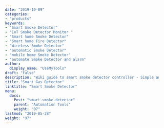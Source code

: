 ```yaml
---
date: "2019-10-09"
categories:
- "products"
keywords:
- "Smart Smoke Detector"
- "IoT Smoke Detector Monitor "
- "Smart home Smoke Detector"
- "Smart home Fire Detector"
- "Wireless Smoke Detector"
- "automatic Smoke Detector"
- "mobile home Smoke Detector"
- "automate Smoke Detector and alarm"
author:
  display_name: "UseMyTools"
draft: "false"
description: "Wiki guide to smart smoke detector controller - Simple and easy way to detect smoke leakage and monitor gas reading from your mobile/tablet or PC. It uses MQ-2 sensor which is more sensitive to Smoke and Combustible Gas."
title: "Smart Gas Detector"
linktitle: "Smart Smoke Detector"
menu:
  docs:
    Post: "smart-smoke-detector"
    parent: "Automation Tools"
    weight: "07"
lastmod: "2019-05-28"
weight: "07"
---
```

